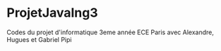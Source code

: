 # ProjetJavaIng3
Codes du projet d'informatique 3eme année ECE Paris avec Alexandre, Hugues et Gabriel
Pipi
